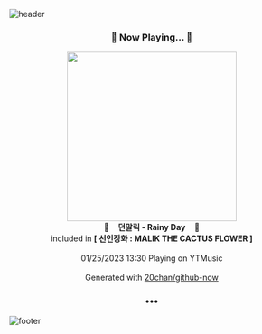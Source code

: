 ![header](https://capsule-render.vercel.app/api?type=wave&height=170&section=header&text=Hi.%20I'm%20SHIFT&fontColor=090707&fontAlignX=45&fontAlignY=65&fontSize=100)

<h3 align="center">🎵 Now Playing... 🎵</h3>
<p align="center">
  <a href="https://music.youtube.com/watch?v=zV9zx_-1G7Q">
    <img width="300" src="https://lh3.googleusercontent.com/YjU0RkkeiVpl8r04RGZrW8anllbXDkLiGEq8Ybs8C09uiDRx1b7nVnnQ-UkwjGq8dJNXL719QeRDSjpcZg">
  </a>
  <br>
  🎵&nbsp&nbsp&nbsp <b>던말릭 - Rainy Day</b> &nbsp&nbsp&nbsp🎵
  <br>
  included in <b>[ 선인장화 : MALIK THE CACTUS FLOWER ]</b>
  
  <br />
  <br />
  01/25/2023 13:30 Playing on YTMusic
  <br />
  <br />
  Generated with <a href="https://github.com/20chan/github-now">20chan/github-now</a>
</p>

<h3 align="center">•••</h3>

![footer](https://capsule-render.vercel.app/api?type=wave&height=150&section=footer)
